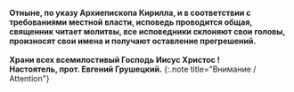<strong>Отныне, по указу Архиепископа Кирилла, и в соответствии с требованиями местной власти, исповедь проводится общая, 
священник читает молитвы, все исповедники склоняют свои головы, произносят свои имена и получают оставление прегрешений.<br /><br />
Храни всех всемилостивый Господь Иисус Христос !<br />
Настоятель,
прот. Евгений Грушецкий.</strong>
{:.note title="Внимание / Attention"}

